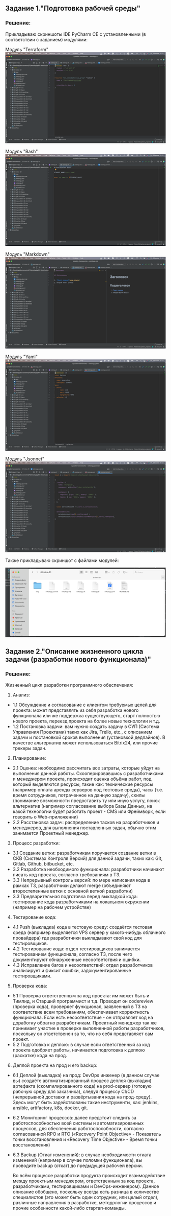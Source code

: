 ## Задание 1."Подготовка рабочей среды"

### Решение:
Прикладываю скриншоты IDE PyCharm CE c установленными (в соответствии с заданием) модулями: 

Модуль "Terraform"
![Terraform](tf.png)

Модуль "Bash"
![Bash](sh.png)

Модуль "Markdown"
![Markdown](md.png)

Модуль "Yaml"
![Yaml](yaml.png)

Модуль "Jsonnet"
![Jsonnet](jsonnet.png)


Также прикладываю скриншот с файлами модулей:

![modules](modules.png)

## Задание 2."Описание жизненного цикла задачи (разработки нового функционала)"

### Решение:

Жизненный цикл разработки программного обеспечения:

1. Анализ:
- 1.1 Обсуждение и согласование с клиентом требуемых целей для проекта: может представлять из себя разработка нового функционала или же поддержка существующего, старт полностью нового проекта, переезд проекта на более новые технологии и т.д.
- 1.2 Постановка задачи: вам нужно создать задачу в СУП (Система Управления Проектами) таких как Jira, Trello, etc., с описанием задачи и постановкой сроков выполнения (установкой дедлайнов). В качестве альтернатив может использоваться Bitrix24, или прочие трекеры задач.

2. Планирование:
- 2.1 Оценка: необходимо рассчитать все затраты, которые уйдут на выполнения данной работы. Скооперировавшись с разработчиками и менеджером проекта, происходит оценка объёма работ, под который выделяются ресурсы, такие как: технические ресурсы (например оплата аренды серверов под тестовые среды), часы (т.е. время сотрудников, потраченное на данную задачу), скилы (понимание возможности предоставить ту или иную услугу, поиск альтернатив (например согласование выбора Базы Данных, на какой технологии будет работать проект - CMS или Фреймворк, если говорить о Web-приложении)
- 2.2 Расстановка задач: распределение тасков на разработчиков и менеджеров, для выполнения поставленных задач, обычно этим занимается Проектный менеджер.

3. Процесс разработки:
- 3.1 Создание ветки: разработчикам поручается создание ветки в СКВ (Системах Контроля Версий) для данной задачи, таких как: Git, Gitlab, Github, bitbucket, etc. 
- 3.2 Разработка необходимого функционала: разработчики начинают писать код проекта, согласно требованиям в ТЗ.
- 3.3 Непрерывный контроль версий: по мере написания кода в рамках ТЗ, разработчики делают merge (объединяют второстепенные ветки с основной веткой разработки)
- 3.3 Предварительная подготовка перед выкладкой кода: тестирование кода разработчиками на локальном окружении (например на рабочем устройстве)

4. Тестирование кода:
- 4.1 Push (выкладка) кода в тестовую среду: создаётся тестовая среда (например выделяется VPS сервер у какого-нибудь облачного провайдера) где разработчики выкладывают свой код для тестировщиков.
- 4.2 Тестирование кода: отдел тестировщиков занимается тестированием функционала, согласно ТЗ, после чего документируют обнаруженные несоответствия и ошибки.
- 4.3 Исправление багов и несоответствий: отдел разработчиков анализирует и фиксит ошибки, задокументированные тестировщиками.  

5. Проверка кода:
- 5.1 Проверка ответственным за код проекта: им может быть и Тимлид, и Старший программист и т.д. Проводит он codereview (проверка кода), проверяет функционал, заявленный в ТЗ на соответствие всем требованиям, обеспечивает корректность функционала. Если есть несоответствие - он отправляет код на доработку обратно разработчикам. Проектный менеджер так же принимает участие в проверке выполненной работы разработчиков, поскольку он ответственен за то, что из себя представляет сам проект.
- 5.2 Подготовка к деплою: в случае если ответственный за код проекта одобряет работы, начинается подготовка к деплою (раскатке) кода на прод.

6. Деплой проекта на прод и его backup:
- 6.1 Деплой (выкладка) на прод: DevOps инженер (в данном случае вы) создаёте автоматизированный процесс деплоя (выкладки) артефакта (скомпилированного кода) на prod-сервер (готовую рабочую среду для заказчика), следуя процессу  CI/CD (непрерывной доставки и развёртывания кода на прод-среду). Здесь могут быть задействованы такие инструменты, как: jenkins, ansible, artifactory, k8s, docker, git.
- 6.2 Мониторинг процессов: далее предстоит следить за работоспособностью всей системы и автоматизированных процессов, для обеспечения работоспособности, согласно согласованной RPO и RTO («Recovery Point Objective» - Показатель точки восстановления и «Recovery Time Objective» - Время точки восстановления)
- 6.3 Backup (Откат изменений): в случае необходимости отката изменений (например в случае поломки функционала), вы проводите backup (откат) до предыдущей рабочей версии.

   Во всём процессе разработки продукта происходит взаимодействие между проектным менеджером, ответственным за код проекта, разработчиками, тестировщиками и DevOps-инженером). Данное описание обобщено, поскольку всегда есть разница в количестве специалистов (это может быть один сотрудник, или целый отдел), различные направления в разработке, методологии процессов и прочие особенности какой-либо стартап-команды.
